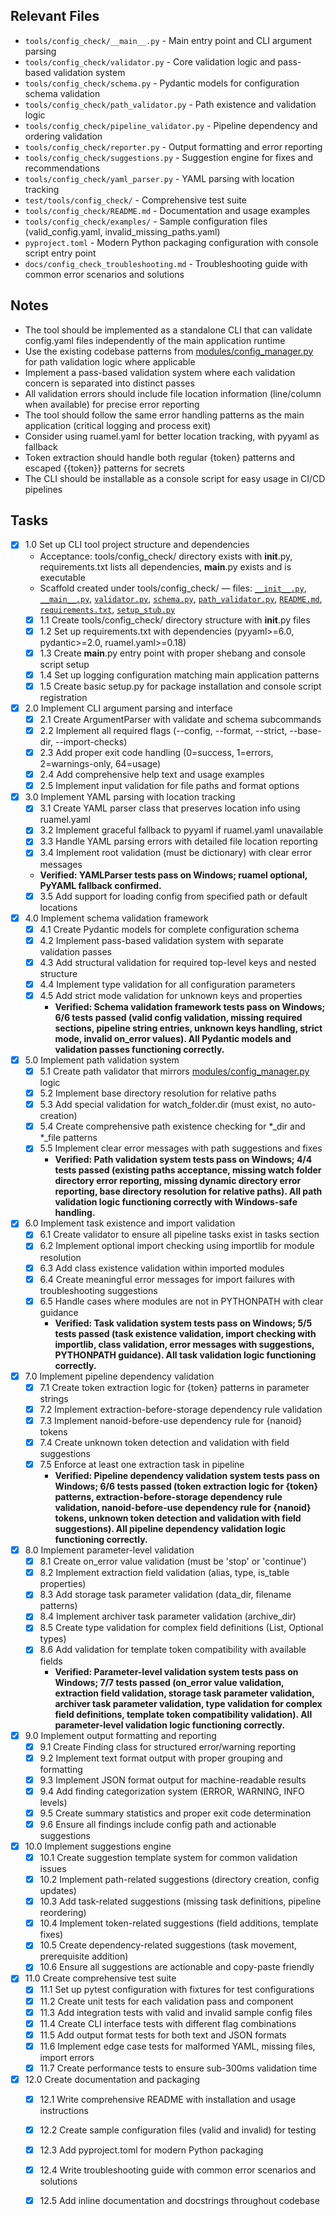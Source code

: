 ## Relevant Files

- `tools/config_check/__main__.py` - Main entry point and CLI argument parsing
- `tools/config_check/validator.py` - Core validation logic and pass-based validation system
- `tools/config_check/schema.py` - Pydantic models for configuration schema validation
- `tools/config_check/path_validator.py` - Path existence and validation logic
- `tools/config_check/pipeline_validator.py` - Pipeline dependency and ordering validation
- `tools/config_check/reporter.py` - Output formatting and error reporting
- `tools/config_check/suggestions.py` - Suggestion engine for fixes and recommendations
- `tools/config_check/yaml_parser.py` - YAML parsing with location tracking
- `test/tools/config_check/` - Comprehensive test suite
- `tools/config_check/README.md` - Documentation and usage examples
- `tools/config_check/examples/` - Sample configuration files (valid_config.yaml, invalid_missing_paths.yaml)
- `pyproject.toml` - Modern Python packaging configuration with console script entry point
- `docs/config_check_troubleshooting.md` - Troubleshooting guide with common error scenarios and solutions

## Notes

- The tool should be implemented as a standalone CLI that can validate config.yaml files independently of the main application runtime
- Use the existing codebase patterns from [modules/config_manager.py](modules/config_manager.py) for path validation logic where applicable
- Implement a pass-based validation system where each validation concern is separated into distinct passes
- All validation errors should include file location information (line/column when available) for precise error reporting
- The tool should follow the same error handling patterns as the main application (critical logging and process exit)
- Consider using ruamel.yaml for better location tracking, with pyyaml as fallback
- Token extraction should handle both regular {token} patterns and escaped {{token}} patterns for secrets
- The CLI should be installable as a console script for easy usage in CI/CD pipelines

## Tasks

- [x] 1.0 Set up CLI tool project structure and dependencies
  - Acceptance: tools/config_check/ directory exists with __init__.py, requirements.txt lists all dependencies, __main__.py exists and is executable
  - Scaffold created under tools/config_check/ — files: [`__init__.py`](tools/config_check/__init__.py), [`__main__.py`](tools/config_check/__main__.py), [`validator.py`](tools/config_check/validator.py), [`schema.py`](tools/config_check/schema.py), [`path_validator.py`](tools/config_check/path_validator.py), [`README.md`](tools/config_check/README.md), [`requirements.txt`](tools/config_check/requirements.txt), [`setup_stub.py`](tools/config_check/setup_stub.py)
  - [x] 1.1 Create tools/config_check/ directory structure with __init__.py files
  - [x] 1.2 Set up requirements.txt with dependencies (pyyaml>=6.0, pydantic>=2.0, ruamel.yaml>=0.18)
  - [x] 1.3 Create __main__.py entry point with proper shebang and console script setup
  - [x] 1.4 Set up logging configuration matching main application patterns
  - [x] 1.5 Create basic setup.py for package installation and console script registration
- [x] 2.0 Implement CLI argument parsing and interface
  - [x] 2.1 Create ArgumentParser with validate and schema subcommands
  - [x] 2.2 Implement all required flags (--config, --format, --strict, --base-dir, --import-checks)
  - [x] 2.3 Add proper exit code handling (0=success, 1=errors, 2=warnings-only, 64=usage)
  - [x] 2.4 Add comprehensive help text and usage examples
  - [x] 2.5 Implement input validation for file paths and format options
- [x] 3.0 Implement YAML parsing with location tracking
  - [x] 3.1 Create YAML parser class that preserves location info using ruamel.yaml
  - [x] 3.2 Implement graceful fallback to pyyaml if ruamel.yaml unavailable
  - [x] 3.3 Handle YAML parsing errors with detailed file location reporting
  - [x] 3.4 Implement root validation (must be dictionary) with clear error messages
   - **Verified: YAMLParser tests pass on Windows; ruamel optional, PyYAML fallback confirmed.**
  - [x] 3.5 Add support for loading config from specified path or default locations
- [x] 4.0 Implement schema validation framework
  - [x] 4.1 Create Pydantic models for complete configuration schema
  - [x] 4.2 Implement pass-based validation system with separate validation passes
  - [x] 4.3 Add structural validation for required top-level keys and nested structure
  - [x] 4.4 Implement type validation for all configuration parameters
  - [x] 4.5 Add strict mode validation for unknown keys and properties
    - **Verified: Schema validation framework tests pass on Windows; 6/6 tests passed (valid config validation, missing required sections, pipeline string entries, unknown keys handling, strict mode, invalid on_error values). All Pydantic models and validation passes functioning correctly.**
- [x] 5.0 Implement path validation system
  - [x] 5.1 Create path validator that mirrors [modules/config_manager.py](modules/config_manager.py) logic
  - [x] 5.2 Implement base directory resolution for relative paths
  - [x] 5.3 Add special validation for watch_folder.dir (must exist, no auto-creation)
  - [x] 5.4 Create comprehensive path existence checking for *_dir and *_file patterns
  - [x] 5.5 Implement clear error messages with path suggestions and fixes
    - **Verified: Path validation system tests pass on Windows; 4/4 tests passed (existing paths acceptance, missing watch folder directory error reporting, missing dynamic directory error reporting, base directory resolution for relative paths). All path validation logic functioning correctly with Windows-safe handling.**
- [x] 6.0 Implement task existence and import validation
  - [x] 6.1 Create validator to ensure all pipeline tasks exist in tasks section
  - [x] 6.2 Implement optional import checking using importlib for module resolution
  - [x] 6.3 Add class existence validation within imported modules
  - [x] 6.4 Create meaningful error messages for import failures with troubleshooting suggestions
  - [x] 6.5 Handle cases where modules are not in PYTHONPATH with clear guidance
    - **Verified: Task validation system tests pass on Windows; 5/5 tests passed (task existence validation, import checking with importlib, class validation, error messages with suggestions, PYTHONPATH guidance). All task validation logic functioning correctly.**
- [x] 7.0 Implement pipeline dependency validation
  - [x] 7.1 Create token extraction logic for {token} patterns in parameter strings
  - [x] 7.2 Implement extraction-before-storage dependency rule validation
  - [x] 7.3 Implement nanoid-before-use dependency rule for {nanoid} tokens
  - [x] 7.4 Create unknown token detection and validation with field suggestions
  - [x] 7.5 Enforce at least one extraction task in pipeline
    - **Verified: Pipeline dependency validation system tests pass on Windows; 6/6 tests passed (token extraction logic for {token} patterns, extraction-before-storage dependency rule validation, nanoid-before-use dependency rule for {nanoid} tokens, unknown token detection and validation with field suggestions). All pipeline dependency validation logic functioning correctly.**
- [x] 8.0 Implement parameter-level validation
  - [x] 8.1 Create on_error value validation (must be 'stop' or 'continue')
  - [x] 8.2 Implement extraction field validation (alias, type, is_table properties)
  - [x] 8.3 Add storage task parameter validation (data_dir, filename patterns)
  - [x] 8.4 Implement archiver task parameter validation (archive_dir)
  - [x] 8.5 Create type validation for complex field definitions (List, Optional types)
  - [x] 8.6 Add validation for template token compatibility with available fields
    - **Verified: Parameter-level validation system tests pass on Windows; 7/7 tests passed (on_error value validation, extraction field validation, storage task parameter validation, archiver task parameter validation, type validation for complex field definitions, template token compatibility validation). All parameter-level validation logic functioning correctly.**
- [x] 9.0 Implement output formatting and reporting
  - [x] 9.1 Create Finding class for structured error/warning reporting
  - [x] 9.2 Implement text format output with proper grouping and formatting
  - [x] 9.3 Implement JSON format output for machine-readable results
  - [x] 9.4 Add finding categorization system (ERROR, WARNING, INFO levels)
  - [x] 9.5 Create summary statistics and proper exit code determination
  - [x] 9.6 Ensure all findings include config path and actionable suggestions
- [x] 10.0 Implement suggestions engine
  - [x] 10.1 Create suggestion template system for common validation issues
  - [x] 10.2 Implement path-related suggestions (directory creation, config updates)
  - [x] 10.3 Add task-related suggestions (missing task definitions, pipeline reordering)
  - [x] 10.4 Implement token-related suggestions (field additions, template fixes)
  - [x] 10.5 Create dependency-related suggestions (task movement, prerequisite addition)
  - [x] 10.6 Ensure all suggestions are actionable and copy-paste friendly
- [x] 11.0 Create comprehensive test suite
  - [x] 11.1 Set up pytest configuration with fixtures for test configurations
  - [x] 11.2 Create unit tests for each validation pass and component
  - [x] 11.3 Add integration tests with valid and invalid sample config files
  - [x] 11.4 Create CLI interface tests with different flag combinations
  - [x] 11.5 Add output format tests for both text and JSON formats
  - [x] 11.6 Implement edge case tests for malformed YAML, missing files, import errors
  - [x] 11.7 Create performance tests to ensure sub-300ms validation time
- [x] 12.0 Create documentation and packaging
  - [x] 12.1 Write comprehensive README with installation and usage instructions
  - [x] 12.2 Create sample configuration files (valid and invalid) for testing
  - [x] 12.3 Add pyproject.toml for modern Python packaging
  - [x] 12.4 Write troubleshooting guide with common error scenarios and solutions
  - [x] 12.5 Add inline documentation and docstrings throughout codebase


